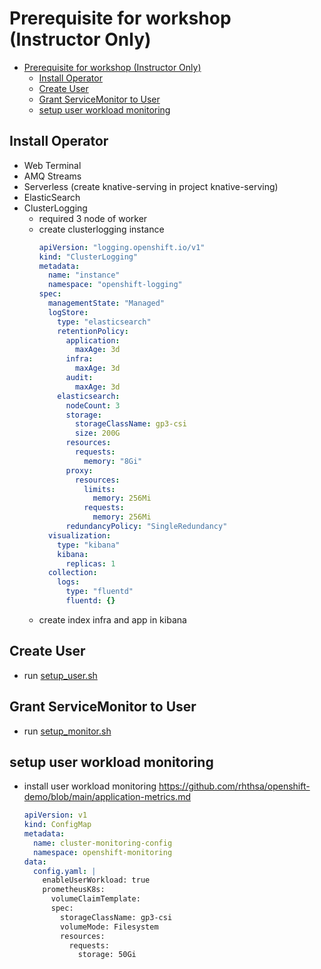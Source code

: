 # Prerequisite for workshop (Instructor Only)
<!-- TOC -->

- [Prerequisite for workshop (Instructor Only)](#prerequisite-for-workshop-instructor-only)
  - [Install Operator](#install-operator)
  - [Create User](#create-user)
  - [Grant ServiceMonitor to User](#grant-servicemonitor-to-user)
  - [setup user workload monitoring](#setup-user-workload-monitoring)

<!-- /TOC -->
## Install Operator
- Web Terminal
- AMQ Streams
- Serverless (create knative-serving in project knative-serving)
- ElasticSearch
- ClusterLogging
  - required 3 node of worker
  - create clusterlogging instance
    ```yaml
    apiVersion: "logging.openshift.io/v1"
    kind: "ClusterLogging"
    metadata:
      name: "instance" 
      namespace: "openshift-logging"
    spec:
      managementState: "Managed"  
      logStore:
        type: "elasticsearch"  
        retentionPolicy: 
          application:
            maxAge: 3d
          infra:
            maxAge: 3d
          audit:
            maxAge: 3d
        elasticsearch:
          nodeCount: 3 
          storage:
            storageClassName: gp3-csi
            size: 200G
          resources: 
            requests:
              memory: "8Gi"
          proxy: 
            resources:
              limits:
                memory: 256Mi
              requests:
                memory: 256Mi
          redundancyPolicy: "SingleRedundancy"
      visualization:
        type: "kibana"  
        kibana:
          replicas: 1
      collection:
        logs:
          type: "fluentd"  
          fluentd: {}
    ```
  - create index infra and app in kibana


## Create User
- run [setup_user.sh](bin/setup_user.sh)


## Grant ServiceMonitor to User
- run [setup_monitor.sh](bin/setup_monitor.sh)

## setup user workload monitoring
- install user workload monitoring
  https://github.com/rhthsa/openshift-demo/blob/main/application-metrics.md

  ```yaml
  apiVersion: v1
  kind: ConfigMap
  metadata:
    name: cluster-monitoring-config
    namespace: openshift-monitoring
  data:
    config.yaml: |
      enableUserWorkload: true
      prometheusK8s: 
        volumeClaimTemplate:
        spec:
          storageClassName: gp3-csi
          volumeMode: Filesystem
          resources:
            requests:
              storage: 50Gi
  ```
